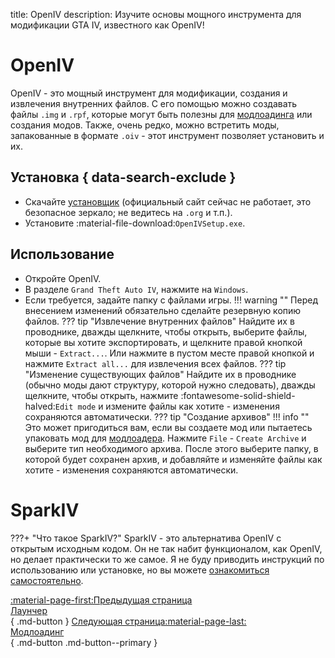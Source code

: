 title: OpenIV
description: Изучите основы мощного инструмента для модификации GTA IV, известного как OpenIV!

# OpenIV
OpenIV - это мощный инструмент для модификации, создания и извлечения внутренних файлов. С его помощью можно создавать файлы `.img` и `.rpf`, которые могут быть полезны для [модлоадинга](modloading.md) или создания модов. Также, очень редко, можно встретить моды, запакованные в формате `.oiv` - этот инструмент позволяет установить и их.
## Установка { data-search-exclude }
* Скачайте [установщик](https://community.pcgamingwiki.com/files/file/2710-openiv-version-41/) (официальный сайт сейчас не работает, это безопасное зеркало; не ведитесь на `.org` и т.п.).
* Установите :material-file-download:`OpenIVSetup.exe`.
## Использование
* Откройте OpenIV.
* В разделе `Grand Theft Auto IV`, нажмите на `Windows`.
* Если требуется, задайте папку с файлами игры.
!!! warning ""
    Перед внесением изменений обязательно сделайте резервную копию файлов.
??? tip "Извлечение внутренних файлов"
    Найдите их в проводнике, дважды щелкните, чтобы открыть, выберите файлы, которые вы хотите экспортировать, и щелкните правой кнопкой мыши - `Extract...`. Или нажмите в пустом месте правой кнопкой и нажмите `Extract all...` для извлечения всех файлов.
??? tip "Изменение существующих файлов"
    Найдите их в проводнике (обычно моды дают структуру, которой нужно следовать), дважды щелкните, чтобы открыть, нажмите :fontawesome-solid-shield-halved:`Edit mode` и измените файлы как хотите - изменения сохраняются автоматически.
??? tip "Создание архивов"
    !!! info ""
        Это может пригодиться вам, если вы создаете мод или пытаетесь упаковать мод для [модлоадера](modloading.md).
    Нажмите `File` - `Create Archive` и выберите тип необходимого архива. После этого выберите папку, в которой будет сохранен архив, и добавляйте и изменяйте файлы как хотите - изменения сохраняются автоматически.

# SparkIV
???+ "Что такое SparkIV?"
    SparkIV - это альтернатива OpenIV с открытым исходным кодом. Он не так набит функционалом, как OpenIV, но делает практически то же самое. Я не буду приводить инструкций по использованию или установке, но вы можете [ознакомиться самостоятельно](https://github.com/ahmed605/SparkIV).

[:material-page-first:Предыдущая страница <br>Лаунчер</br>](launcher.md){ .md-button } [Следующая страница:material-page-last: <br>Модлоадинг</br>](modloading.md){ .md-button .md-button--primary }